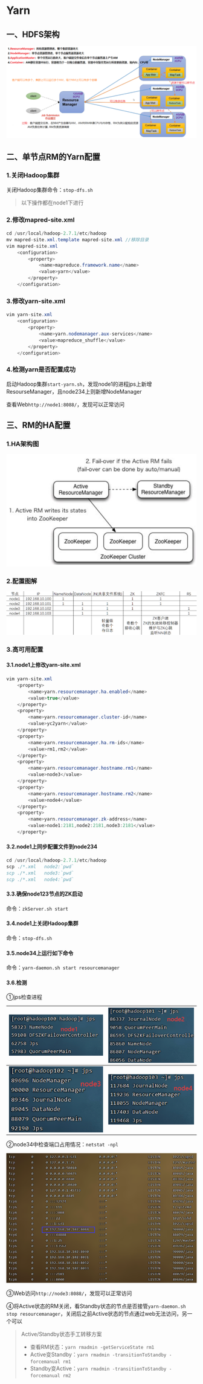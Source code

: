 # Yarn

## 一、HDFS架构

![1665299496854](assets\1665299496854.png)

## 二、单节点RM的Yarn配置

### 1.关闭Hadoop集群

关闭Hadoop集群命令：`stop-dfs.sh`

> 以下操作都在node1下进行

### 2.修改mapred-site.xml

```java
cd /usr/local/hadoop-2.7.1/etc/hadoop
mv mapred-site.xml.template mapred-site.xml	//移除目录
vim mapred-site.xml
    <configuration>
        <property>
            <name>mapreduce.framework.name</name>
            <value>yarn</value>
        </property>
    </configuration>
```

### 3.修改yarn-site.xml

```java
vim yarn-site.xml
    <configuration>
        <property>
            <name>yarn.nodemanager.aux-services</name>
            <value>mapreduce_shuffle</value>
        </property>
    </configuration>
```

### 4.检测yarn是否配置成功

启动Hadoop集群`start-yarn.sh`，发现node1的进程jps上新增ResourseManager，且node234上则新增NodeManager

查看Web`http://node1:8088/`，发现可以正常访问

## 三、RM的HA配置

### 1.HA架构图

![1665299959964](assets\1665299959964.png)

### 2.配置图解

![1665299997809](assets\1665299997809.png)

### 3.高可用配置

#### 3.1.node1上修改yarn-site.xml

```java
vim yarn-site.xml
    <property>
        <name>yarn.resourcemanager.ha.enabled</name>
        <value>true</value>
    </property>
    <property>
        <name>yarn.resourcemanager.cluster-id</name>
        <value>yc2yarn</value>
    </property>
    <property>
        <name>yarn.resourcemanager.ha.rm-ids</name>
        <value>rm1,rm2</value>
    </property>
    <property>
        <name>yarn.resourcemanager.hostname.rm1</name>
        <value>node3</value>
    </property>
    <property>
        <name>yarn.resourcemanager.hostname.rm2</name>
        <value>node4</value>
    </property>
    <property>
        <name>yarn.resourcemanager.zk-address</name>
        <value>node1:2181,node2:2181,node3:2181</value>
    </property>
```

#### 3.2.node1上同步配置文件到node234

```java
cd /usr/local/hadoop-2.7.1/etc/hadoop
scp ./*.xml   node2:`pwd`
scp ./*.xml   node3:`pwd`
scp ./*.xml   node4:`pwd`
```

#### 3.3.确保node123节点的ZK启动

命令：`zkServer.sh start`

#### 3.4.node1上关闭Hadoop集群

命令：`stop-dfs.sh`

#### 3.5.node34上运行如下命令

命令：`yarn-daemon.sh start resourcemanager`

#### 3.6.检测

①jps检查进程

| ![1665300175099](assets\1665300175099.png) | ![1665300189732](assets\1665300189732.png) |
| :----------------------------------------: | :----------------------------------------: |
| ![1665300202520](assets\1665300202520.png) | ![1665300211957](assets\1665300211957.png) |

②node34中检查端口占用情况：`netstat -npl`

![1665300256229](assets\1665300256229.png)

③Web访问`http://node3:8088/`，发现可以正常访问

④将Active状态的RM关闭，看Standby状态的节点是否接管`yarn-daemon.sh stop resourcemanager`，关闭后之前Active状态的节点通过web无法访问，另一个可以

> Active/Standby状态手工转移方案
>
> * 查看RM状态：`yarn rmadmin -getServiceState rm1`
> * Active变Standby：`yarn rmadmin -transitionToStandby -forcemanual rm1`
> * Standby变Active：`yarn rmadmin -transitionToStandby -forcemanual rm2`











